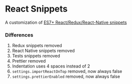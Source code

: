 # React Snippets

A customization of [ES7+ React/Redux/React-Native snippets](https://marketplace.visualstudio.com/items?itemName=dsznajder.es7-react-js-snippets)

### Differences

1. Redux snippets removed
2. React Native snippets removed
3. Tests snippets removed
4. Prettier removed
5. Indentation uses 4 spaces instead of 2
6. `settings.importReactOnTop` removed, now always false
7. `settings.prettierEnabled` removed, now always false
